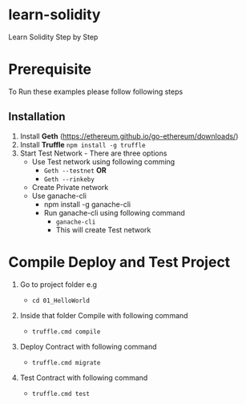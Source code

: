 # learn-solidity
Learn Solidity Step by Step


# Prerequisite
To Run these examples please follow following steps

## Installation
1. Install **Geth** (https://ethereum.github.io/go-ethereum/downloads/)
2. Install **Truffle** ```npm install -g truffle```
3. Start Test Network - There are three options
   - Use Test network using following comming
     - ```Geth --testnet``` **OR** 
     - ```Geth --rinkeby```
   - Create Private network 
   - Use ganache-cli
     - npm install -g ganache-cli
     - Run ganache-cli using following command
       - ```ganache-cli```
       - This will create Test network

# Compile Deploy and Test Project
1. Go to project folder e.g
   - ```cd 01_HelloWorld```

2. Inside that folder Compile with following command
   - ```truffle.cmd compile```

3. Deploy Contract with following command
   - ```truffle.cmd migrate```


4. Test Contract with following command
   - ```truffle.cmd test```